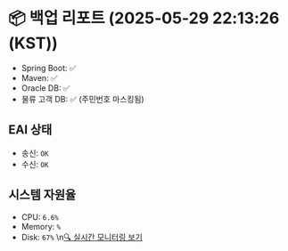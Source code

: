 # 📦 백업 리포트 (2025-05-29 22:13:26 (KST))
- Spring Boot: ✅
- Maven: ✅
- Oracle DB: ✅
- 물류 고객 DB: ✅ (주민번호 마스킹됨)
## EAI 상태
- 송신: `OK`
- 수신: `OK`
## 시스템 자원율
- CPU: `6.6%`
- Memory: `%`
- Disk: `67%`
\n[🔍 실시간 모니터링 보기](./index.html)
